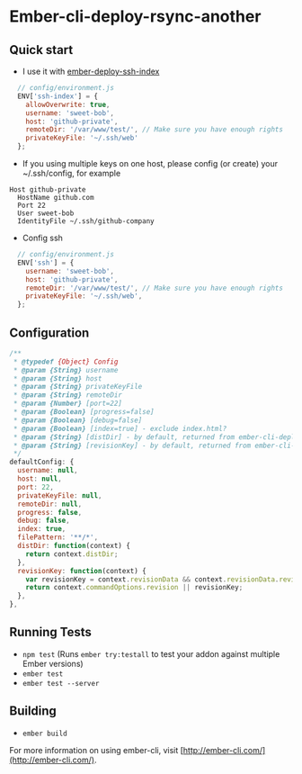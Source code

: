# Ember-cli-deploy-rsync-another

## Quick start

* I use it with [ember-deploy-ssh-index](https://github.com/treyhunner/ember-deploy-ssh-index/)
```javascript
  // config/environment.js
  ENV['ssh-index'] = {
    allowOverwrite: true,
    username: 'sweet-bob',
    host: 'github-private',
    remoteDir: '/var/www/test/', // Make sure you have enough rights
    privateKeyFile: '~/.ssh/web'
  };
```
* If you using multiple keys on one host, please config (or create) your ~/.ssh/config, for example
```
Host github-private
  HostName github.com
  Port 22
  User sweet-bob
  IdentityFile ~/.ssh/github-company

``` 
* Config ssh
```javascript
  // config/environment.js
  ENV['ssh'] = {
    username: 'sweet-bob',
    host: 'github-private',
    remoteDir: '/var/www/test/', // Make sure you have enough rights
    privateKeyFile: '~/.ssh/web',
  };
````

## Configuration

```javascript
/**
 * @typedef {Object} Config
 * @param {String} username
 * @param {String} host
 * @param {String} privateKeyFile
 * @param {String} remoteDir
 * @param {Number} [port=22]
 * @param {Boolean} [progress=false]
 * @param {Boolean} [debug=false]
 * @param {Boolean} [index=true] - exclude index.html?
 * @param {String} [distDir] - by default, returned from ember-cli-deploy-build
 * @param {String} [revisionKey] - by default, returned from ember-cli-deploy-build
 */
defaultConfig: {
  username: null,
  host: null,
  port: 22,
  privateKeyFile: null,
  remoteDir: null,
  progress: false,
  debug: false,
  index: true,
  filePattern: '**/*',
  distDir: function(context) {
    return context.distDir;
  },
  revisionKey: function(context) {
    var revisionKey = context.revisionData && context.revisionData.revisionKey;
    return context.commandOptions.revision || revisionKey;
  },
},
```

## Running Tests

* `npm test` (Runs `ember try:testall` to test your addon against multiple Ember versions)
* `ember test`
* `ember test --server`

## Building

* `ember build`

For more information on using ember-cli, visit [http://ember-cli.com/](http://ember-cli.com/).
